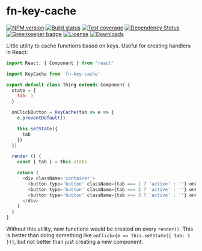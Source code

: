 
# fn-key-cache

[![NPM version][npm-image]][npm-url]
[![Build status][travis-image]][travis-url]
[![Test coverage][codecov-image]][codecov-url]
[![Dependency Status][david-image]][david-url]
[![Greenkeeper badge](https://badges.greenkeeper.io/jonathanong/fn-key-cache.svg)](https://greenkeeper.io/)
[![License][license-image]][license-url]
[![Downloads][downloads-image]][downloads-url]

Little utility to cache functions based on keys.
Useful for creating handlers in React:

```js
import React, { Component } from 'react'

import KeyCache from 'fn-key-cache'

export default class Thing extends Component {
  state = {
    tab: 1
  }

  onClickButton = KeyCache(tab => e => {
    e.preventDefault()

    this.setState({
      tab
    })
  })

  render () {
    const { tab } = this.state

    return (
      <div className='container'>
        <button type='button' className={tab === 1 ? 'active' : ''} onClick={this.onClickButton(1)}>1</button>
        <button type='button' className={tab === 2 ? 'active' : ''} onClick={this.onClickButton(2)}>2</button>
        <button type='button' className={tab === 3 ? 'active' : ''} onClick={this.onClickButton(3)}>3</button>
      </div>
    )
  }
}
```

Without this utility, new functions would be created on every `render()`.
This is better than doing something like `onClick={e => this.setState({ tab: 1 })}`,
but not better than just creating a new component.

[npm-image]: https://img.shields.io/npm/v/fn-key-cache.svg?style=flat-square
[npm-url]: https://npmjs.org/package/fn-key-cache
[travis-image]: https://img.shields.io/travis/jonathanong/fn-key-cache/master.svg?style=flat-square
[travis-url]: https://travis-ci.org/jonathanong/fn-key-cache
[codecov-image]: https://img.shields.io/codecov/c/github/jonathanong/fn-key-cache/master.svg?style=flat-square
[codecov-url]: https://codecov.io/github/jonathanong/fn-key-cache
[david-image]: http://img.shields.io/david/jonathanong/fn-key-cache.svg?style=flat-square
[david-url]: https://david-dm.org/jonathanong/fn-key-cache
[license-image]: http://img.shields.io/npm/l/fn-key-cache.svg?style=flat-square
[license-url]: LICENSE
[downloads-image]: http://img.shields.io/npm/dm/fn-key-cache.svg?style=flat-square
[downloads-url]: https://npmjs.org/package/fn-key-cache
